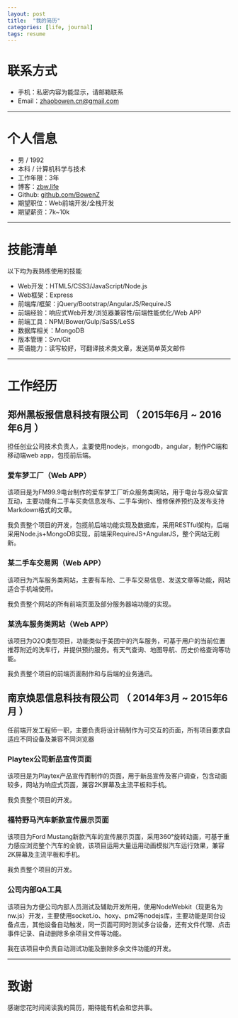 ```yaml
---
layout: post
title:  "我的简历"
categories: [life, journal]
tags: resume
---
```


# 联系方式

- 手机：私密内容为能显示，请邮箱联系
- Email：zhaobowen.cn@gmail.com

---

# 个人信息

 - 男 / 1992 
 - 本科 / 计算机科学与技术 
 - 工作年限：3年
 - 博客：[zbw.life](http://zbw.life/)
 - Github: [github.com/BowenZ](https://github.com/BowenZ)
 - 期望职位：Web前端开发/全栈开发
 - 期望薪资：7k~10k
 
---

# 技能清单

以下均为我熟练使用的技能

- Web开发：HTML5/CSS3/JavaScript/Node.js
- Web框架：Express
- 前端库/框架：jQuery/Bootstrap/AngularJS/RequireJS
- 前端经验：响应式Web开发/浏览器兼容性/前端性能优化/Web APP
- 前端工具：NPM/Bower/Gulp/SaSS/LeSS
- 数据库相关：MongoDB
- 版本管理：Svn/Git
- 英语能力：读写较好，可翻译技术类文章，发送简单英文邮件

---

# 工作经历

## 郑州黑板报信息科技有限公司 （ 2015年6月 ~ 2016年6月 ）

担任创业公司技术负责人，主要使用nodejs，mongodb，angular，制作PC端和移动端web app，包揽前后端。

### 爱车梦工厂（Web APP）

该项目是为FM99.9电台制作的爱车梦工厂听众服务类网站，用于电台与观众留言互动，主要功能有二手车买卖信息发布、二手车询价、维修保养预约及发布支持Markdown格式的文章。

我负责整个项目的开发，包揽前后端功能实现及数据库，采用RESTful架构，后端采用Node.js+MongoDB实现，前端采RequireJS+AngularJS，整个网站无刷新。

### 某二手车交易网（Web APP）

该项目为汽车服务类网站，主要有车险、二手车交易信息、发送文章等功能，网站适合手机端使用。

我负责整个网站的所有前端页面及部分服务器端功能的实现。

### 某洗车服务类网站（Web APP）

该项目为O2O类型项目，功能类似于美团中的汽车服务，可基于用户的当前位置推荐附近的洗车行，并提供预约服务。有天气查询、地图导航、历史价格查询等功能。

我负责整个项目的前端页面制作和与后端的业务通讯。

 
## 南京焕思信息科技有限公司 （ 2014年3月 ~ 2015年6月 ）

任前端开发工程师一职，主要负责将设计稿制作为可交互的页面，所有项目要求自适应不同设备及兼容不同浏览器

### Playtex公司新品宣传页面

该项目是为Playtex产品宣传而制作的页面，用于新品宣传及客户调查，包含动画较多，网站为响应式页面，兼容2K屏幕及主流平板和手机。

我负责整个项目的开发。

### 福特野马汽车新款宣传展示页面

该项目为Ford Mustang新款汽车的宣传展示页面，采用360°旋转动画，可基于重力感应浏览整个汽车的全貌，该项目运用大量运用动画模拟汽车运行效果，兼容2K屏幕及主流平板和手机。

我负责整个项目的开发。

### 公司内部QA工具

该项目为方便公司内部人员测试及辅助开发所用，使用NodeWebkit（现更名为nw.js）开发，主要使用socket.io、hoxy、pm2等nodejs库，主要功能是同台设备点击，其他设备自动触发，同一页面可同时测试多台设备，还有文件代理、点击事件记录、自动删除多余项目文件等功能。

我在该项目中负责自动测试功能及删除多余文件功能的开发。

---

# 致谢

感谢您花时间阅读我的简历，期待能有机会和您共事。

